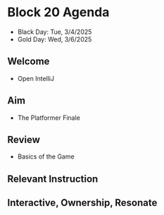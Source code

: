 
# Block 20 Agenda
- Black Day: Tue, 3/4/2025
- Gold Day: Wed, 3/6/2025

## Welcome

- Open IntelliJ

## Aim

- The Platformer Finale

## Review
- Basics of the Game

## Relevant Instruction


## Interactive, Ownership, Resonate